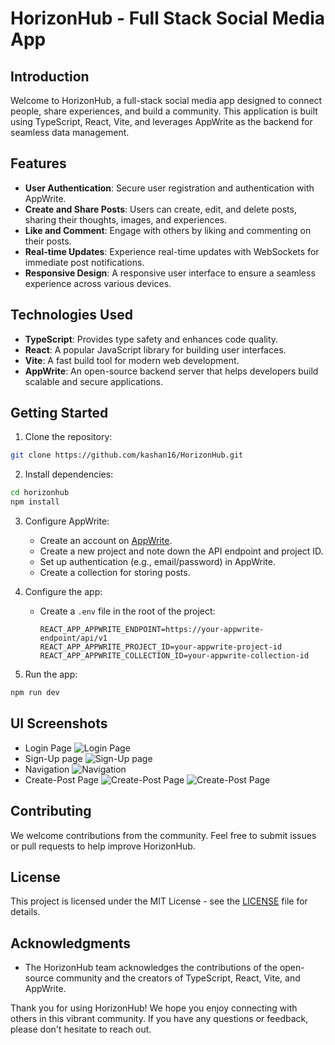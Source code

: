 # HorizonHub - Full Stack Social Media App

## Introduction

Welcome to HorizonHub, a full-stack social media app designed to connect people, share experiences, and build a community. This application is built using TypeScript, React, Vite, and leverages AppWrite as the backend for seamless data management.

## Features

- **User Authentication**: Secure user registration and authentication with AppWrite.
- **Create and Share Posts**: Users can create, edit, and delete posts, sharing their thoughts, images, and experiences.
- **Like and Comment**: Engage with others by liking and commenting on their posts.
- **Real-time Updates**: Experience real-time updates with WebSockets for immediate post notifications.
- **Responsive Design**: A responsive user interface to ensure a seamless experience across various devices.

## Technologies Used

- **TypeScript**: Provides type safety and enhances code quality.
- **React**: A popular JavaScript library for building user interfaces.
- **Vite**: A fast build tool for modern web development.
- **AppWrite**: An open-source backend server that helps developers build scalable and secure applications.

## Getting Started

1. Clone the repository:

```bash
git clone https://github.com/kashan16/HorizonHub.git
```

2. Install dependencies:

```bash
cd horizonhub
npm install
```

3. Configure AppWrite:

   - Create an account on [AppWrite](https://appwrite.io/).
   - Create a new project and note down the API endpoint and project ID.
   - Set up authentication (e.g., email/password) in AppWrite.
   - Create a collection for storing posts.

4. Configure the app:

   - Create a `.env` file in the root of the project:

     ```
     REACT_APP_APPWRITE_ENDPOINT=https://your-appwrite-endpoint/api/v1
     REACT_APP_APPWRITE_PROJECT_ID=your-appwrite-project-id
     REACT_APP_APPWRITE_COLLECTION_ID=your-appwrite-collection-id
     ```

5. Run the app:

```bash
npm run dev
```
## UI Screenshots

- Login Page
  ![Login Page](https://i.postimg.cc/8PSxbqXM/Screenshot-from-2023-12-13-21-16-52.png)
- Sign-Up page
  ![Sign-Up page](https://i.postimg.cc/kMbdsNJ3/Screenshot-from-2023-12-13-21-15-53.png)
- Navigation 
  ![Navigation](https://i.postimg.cc/NMp1KLNQ/Screenshot-from-2023-12-17-19-28-39.png)
- Create-Post Page
  ![Create-Post Page](https://i.postimg.cc/rFpfN2Wh/Screenshot-from-2023-12-17-19-24-09.png)
  ![Create-Post Page](https://i.postimg.cc/w3KYLxvG/Screenshot-from-2023-12-17-19-24-20.png)

## Contributing

We welcome contributions from the community. Feel free to submit issues or pull requests to help improve HorizonHub.

## License

This project is licensed under the MIT License - see the [LICENSE](LICENSE) file for details.

## Acknowledgments

- The HorizonHub team acknowledges the contributions of the open-source community and the creators of TypeScript, React, Vite, and AppWrite.

Thank you for using HorizonHub! We hope you enjoy connecting with others in this vibrant community. If you have any questions or feedback, please don't hesitate to reach out.